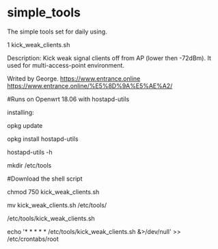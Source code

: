# simple_tools
The simple tools set for daily using.


1 kick_weak_clients.sh

Description:   Kick weak signal clients off from AP (lower then -72dBm). It used for multi-access-point environment.

Writed by George. 
https://www.entrance.online
https://www.entrance.online/%E5%8D%9A%E5%AE%A2/



#Runs on Openwrt 18.06 with hostapd-utils

installing:

opkg update 

opkg install hostapd-utils

hostapd-utils -h



mkdir /etc/tools

#Download the shell script

chmod 750 kick_weak_clients.sh

mv kick_weak_clients.sh /etc/tools/

/etc/tools/kick_weak_clients.sh 

echo '* * * * * /etc/tools/kick_weak_clients.sh &>/dev/null' >> /etc/crontabs/root
